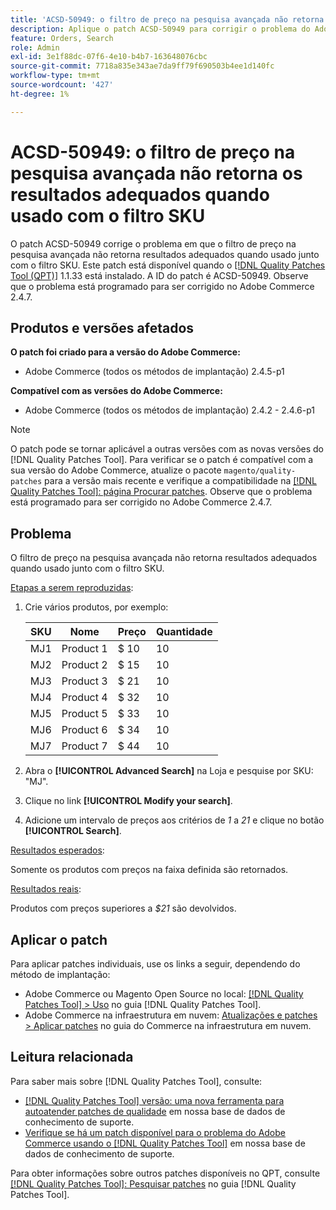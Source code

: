 ```yaml
---
title: 'ACSD-50949: o filtro de preço na pesquisa avançada não retorna resultados adequados quando usado junto com o filtro SKU'
description: Aplique o patch ACSD-50949 para corrigir o problema do Adobe Commerce em que o filtro de preço na pesquisa avançada não retorna resultados adequados quando usado junto com o filtro SKU.
feature: Orders, Search
role: Admin
exl-id: 3e1f88dc-07f6-4e10-b4b7-163648076cbc
source-git-commit: 7718a835e343ae7da9ff79f690503b4ee1d140fc
workflow-type: tm+mt
source-wordcount: '427'
ht-degree: 1%

---
```


# ACSD-50949: o filtro de preço na pesquisa avançada não retorna os resultados adequados quando usado com o filtro SKU

O patch ACSD-50949 corrige o problema em que o filtro de preço na pesquisa avançada não retorna resultados adequados quando usado junto com o filtro SKU. Este patch está disponível quando o [[!DNL Quality Patches Tool (QPT)]](/help/announcements/adobe-commerce-announcements/magento-quality-patches-released-new-tool-to-self-serve-quality-patches.md) 1.1.33 está instalado. A ID do patch é ACSD-50949. Observe que o problema está programado para ser corrigido no Adobe Commerce 2.4.7.

## Produtos e versões afetados

**O patch foi criado para a versão do Adobe Commerce:**

* Adobe Commerce (todos os métodos de implantação) 2.4.5-p1

**Compatível com as versões do Adobe Commerce:**

* Adobe Commerce (todos os métodos de implantação) 2.4.2 - 2.4.6-p1

>[!NOTE]
>
>O patch pode se tornar aplicável a outras versões com as novas versões do [!DNL Quality Patches Tool]. Para verificar se o patch é compatível com a sua versão do Adobe Commerce, atualize o pacote `magento/quality-patches` para a versão mais recente e verifique a compatibilidade na [[!DNL Quality Patches Tool]: página Procurar patches](<https://experienceleague.adobe.com/tools/commerce-quality-patches/index.html?lang=pt-BR>). Observe que o problema está programado para ser corrigido no Adobe Commerce 2.4.7.

## Problema

O filtro de preço na pesquisa avançada não retorna resultados adequados quando usado junto com o filtro SKU.

<u>Etapas a serem reproduzidas</u>:

1. Crie vários produtos, por exemplo:

   | SKU | Nome | Preço | Quantidade |
   |-----|-----------|-------|----------|
   | MJ1 | Product 1 | $ 10 | 10 |
   | MJ2 | Product 2 | $ 15 | 10 |
   | MJ3 | Product 3 | $ 21 | 10 |
   | MJ4 | Product 4 | $ 32 | 10 |
   | MJ5 | Product 5 | $ 33 | 10 |
   | MJ6 | Product 6 | $ 34 | 10 |
   | MJ7 | Product 7 | $ 44 | 10 |

1. Abra o **[!UICONTROL Advanced Search]** na Loja e pesquise por SKU: &quot;MJ&quot;.
1. Clique no link **[!UICONTROL Modify your search]**.
1. Adicione um intervalo de preços aos critérios de *1* a *21* e clique no botão **[!UICONTROL Search]**.

<u>Resultados esperados</u>:

Somente os produtos com preços na faixa definida são retornados.

<u>Resultados reais</u>:

Produtos com preços superiores a *$21* são devolvidos.

## Aplicar o patch

Para aplicar patches individuais, use os links a seguir, dependendo do método de implantação:

* Adobe Commerce ou Magento Open Source no local: [[!DNL Quality Patches Tool] > Uso](<https://experienceleague.adobe.com/docs/commerce-operations/tools/quality-patches-tool/usage.html?lang=pt-BR>) no guia [!DNL Quality Patches Tool].
* Adobe Commerce na infraestrutura em nuvem: [Atualizações e patches > Aplicar patches](https://experienceleague.adobe.com/docs/commerce-cloud-service/user-guide/develop/upgrade/apply-patches.html?lang=pt-BR) no guia do Commerce na infraestrutura em nuvem.

## Leitura relacionada

Para saber mais sobre [!DNL Quality Patches Tool], consulte:

* [[!DNL Quality Patches Tool] versão: uma nova ferramenta para autoatender patches de qualidade](/help/announcements/adobe-commerce-announcements/magento-quality-patches-released-new-tool-to-self-serve-quality-patches.md) em nossa base de dados de conhecimento de suporte.
* [Verifique se há um patch disponível para o problema do Adobe Commerce usando o [!DNL Quality Patches Tool]](/help/support-tools/patches-available-in-qpt-tool/check-patch-for-magento-issue-with-magento-quality-patches.md) em nossa base de dados de conhecimento de suporte.

Para obter informações sobre outros patches disponíveis no QPT, consulte [[!DNL Quality Patches Tool]: Pesquisar patches](<https://experienceleague.adobe.com/tools/commerce-quality-patches/index.html?lang=pt-BR>) no guia [!DNL Quality Patches Tool].
